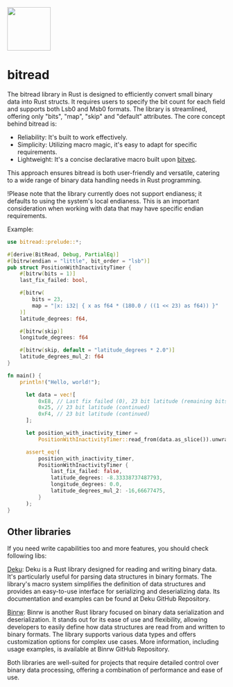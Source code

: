 <img src="https://github.com/tpisto/bitread/assets/226244/93251fe8-f790-4c57-84d0-58ebc14e1254" width="100px">

# bitread
The bitread library in Rust is designed to efficiently convert small binary data into Rust structs. It requires users to specify the bit count for each field and supports both Lsb0 and Msb0 formats. The library is streamlined, offering only "bits", "map", "skip" and "default" attributes. The core concept behind bitread is:

- Reliability: It's built to work effectively.
- Simplicity: Utilizing macro magic, it's easy to adapt for specific requirements.
- Lightweight: It's a concise declarative macro built upon [bitvec](https://github.com/ferrilab/bitvec).

This approach ensures bitread is both user-friendly and versatile, catering to a wide range of binary data handling needs in Rust programming.

!Please note that the library currently does not support endianess; it defaults to using the system's local endianess. This is an important consideration when working with data that may have specific endian requirements.

Example:
```rust
use bitread::prelude::*;

#[derive(BitRead, Debug, PartialEq)]
#[bitrw(endian = "little", bit_order = "lsb")]
pub struct PositionWithInactivityTimer {
    #[bitrw(bits = 1)]
    last_fix_failed: bool,

    #[bitrw(
        bits = 23,
        map = "|x: i32| { x as f64 * (180.0 / ((1 << 23) as f64)) }"
    )]
    latitude_degrees: f64,

    #[bitrw(skip)]
    longitude_degrees: f64

    #[bitrw(skip, default = "latitude_degrees * 2.0")]
    latitude_degrees_mul_2: f64
}

fn main() {
    println!("Hello, world!");

      let data = vec![
          0xE8, // Last fix failed (0), 23 bit latitude (remaining bits)
          0x25, // 23 bit latitude (continued)
          0xF4, // 23 bit latitude (continued)
      ];

      let position_with_inactivity_timer =
          PositionWithInactivityTimer::read_from(data.as_slice()).unwrap();

      assert_eq!(
          position_with_inactivity_timer,
          PositionWithInactivityTimer {
              last_fix_failed: false,
              latitude_degrees: -8.33338737487793,
              longitude_degrees: 0.0,
              latitude_degrees_mul_2: -16,66677475,
          }
      );
}
```
## Other libraries

If you need write capabilities too and more features, you should check following libs:

[Deku](https://github.com/sharksforarms/deku): Deku is a Rust library designed for reading and writing binary data. It's particularly useful for parsing data structures in binary formats. The library's macro system simplifies the definition of data structures and provides an easy-to-use interface for serializing and deserializing data. Its documentation and examples can be found at Deku GitHub Repository.

[Binrw](https://github.com/jam1garner/binrw): Binrw is another Rust library focused on binary data serialization and deserialization. It stands out for its ease of use and flexibility, allowing developers to easily define how data structures are read from and written to binary formats. The library supports various data types and offers customization options for complex use cases. More information, including usage examples, is available at Binrw GitHub Repository.

Both libraries are well-suited for projects that require detailed control over binary data processing, offering a combination of performance and ease of use.
